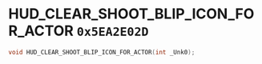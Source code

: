 # HUD_CLEAR_SHOOT_BLIP_ICON_FOR_ACTOR `0x5EA2E02D`

```cpp
void HUD_CLEAR_SHOOT_BLIP_ICON_FOR_ACTOR(int _Unk0);
```